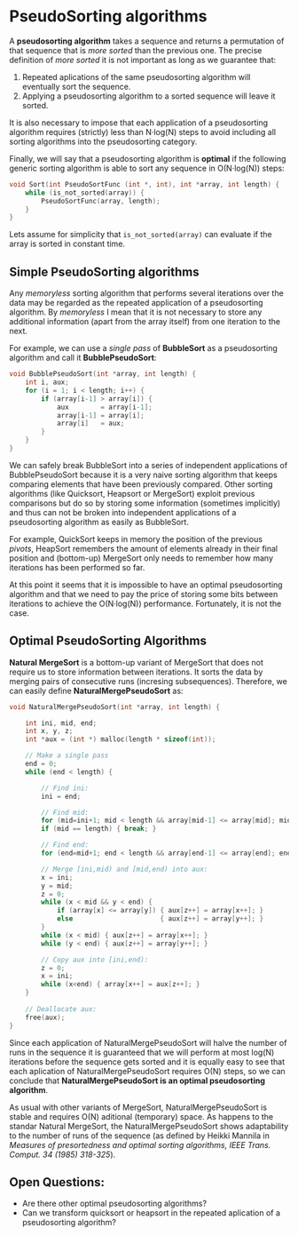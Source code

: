 # PseudoSorting algorithms

A **pseudosorting algorithm** takes a sequence and returns a permutation of that sequence that is _more sorted_ than the previous one. The precise definition of _more sorted_ it is not important as long as we guarantee that:

1. Repeated aplications of the same pseudosorting algorithm will eventually sort the sequence.
2. Applying a pseudosorting algorithm to a sorted sequence will leave it sorted.

It is also necessary to impose that each application of a pseudosorting algorithm requires (strictly) less than N·log(N) steps to avoid including all sorting algorithms into the pseudosorting category.

Finally, we will say that a pseudosorting algorithm is **optimal** if the following generic sorting algorithm is able to sort any sequence in O(N·log(N)) steps:

```c
void Sort(int PseudoSortFunc (int *, int), int *array, int length) {
    while (is_not_sorted(array)) {
        PseudoSortFunc(array, length);
    }
}
```

Lets assume for simplicity that ```is_not_sorted(array)``` can evaluate if the array is sorted in constant time.

## Simple PseudoSorting algorithms

Any _memoryless_ sorting algorithm that performs several iterations over the data may be regarded as the repeated application of a pseudosorting algorithm. By _memoryless_ I mean that it is not necessary to store any additional information (apart from the array itself) from one iteration to the next.

For example, we can use a _single pass_ of **BubbleSort** as a pseudosorting algorithm and call it **BubblePseudoSort**:

```c
void BubblePseudoSort(int *array, int length) {
    int i, aux;
    for (i = 1; i < length; i++) { 
        if (array[i-1] > array[i]) {
            aux        = array[i-1];
            array[i-1] = array[i];
            array[i]   = aux;
        }
    }
}
```

We can safely break BubbleSort into a series of independent applications of BubblePseudoSort because it is a very naive sorting algorithm that keeps comparing elements that have been previously compared. Other sorting algorithms (like Quicksort, Heapsort or MergeSort) exploit previous comparisons but do so by storing some information (sometimes implicitly) and thus can not be broken into independent applications of a pseudosorting algorithm as easily as BubbleSort.

For example, QuickSort keeps in memory the position of the previous _pivots_, HeapSort remembers the amount of elements already in their final position and (bottom-up) MergeSort only needs to remember how many iterations has been performed so far.

At this point it seems that it is impossible to have an optimal pseudosorting algorithm and that we need to pay the price of storing some bits between iterations to achieve the O(N·log(N)) performance. Fortunately, it is not the case.

## Optimal PseudoSorting Algorithms

**Natural MergeSort** is a bottom-up variant of MergeSort that does not require us to store information between iterations. It sorts the data by merging pairs of consecutive runs (incresing subsequences). Therefore, we can easily define **NaturalMergePseudoSort** as:

```c
void NaturalMergePseudoSort(int *array, int length) {

    int ini, mid, end;
    int x, y, z;
    int *aux = (int *) malloc(length * sizeof(int));

    // Make a single pass
    end = 0;
    while (end < length) {

        // Find ini:
        ini = end;

        // Find mid:
        for (mid=ini+1; mid < length && array[mid-1] <= array[mid]; mid++);
        if (mid == length) { break; }

        // Find end:
        for (end=mid+1; end < length && array[end-1] <= array[end]; end++);

        // Merge [ini,mid) and [mid,end) into aux:
        x = ini;
        y = mid;
        z = 0;
        while (x < mid && y < end) {
            if (array[x] <= array[y]) { aux[z++] = array[x++]; }
            else                      { aux[z++] = array[y++]; }
        }
        while (x < mid) { aux[z++] = array[x++]; }
        while (y < end) { aux[z++] = array[y++]; }

        // Copy aux into [ini,end):
        z = 0;
        x = ini;
        while (x<end) { array[x++] = aux[z++]; }
    }
    
    // Deallocate aux:
    free(aux); 
}
```

Since each application of NaturalMergePseudoSort will halve the number of runs in the sequence it is guaranteed that we will perform at most log(N) iterations before the sequence gets sorted and it is equally easy to see that each aplication of NaturalMergePseudoSort requires O(N) steps, so we can conclude that **NaturalMergePseudoSort is an optimal pseudosorting algorithm**.

As usual with other variants of MergeSort, NaturalMergePseudoSort is stable and requires O(N) aditional (temporary) space. As happens to the standar Natural MergeSort, the NaturalMergePseudoSort shows adaptability to the number of runs of the sequence (as defined by Heikki Mannila in _Measures of presortedness and optimal sorting algorithms, IEEE Trans. Comput. 34 (1985) 318-325_).

## Open Questions:

* Are there other optimal pseudosorting algorithms?
* Can we transform quicksort or heapsort in the repeated aplication of a pseudosorting algorithm?
